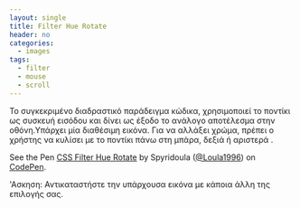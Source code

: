 ```yaml
---
layout: single
title: Filter Hue Rotate
header: no
categories:
  - images
tags:
  - filter
  - mouse
  - scroll
---
```


Το συγκεκριμένο διαδραστικό παράδειγμα κώδικα, χρησιμοποιεί το ποντίκι ως συσκευή εισόδου και δίνει ως έξοδο το ανάλογο αποτέλεσμα στην οθόνη.Υπάρχει μία διαθέσιμη εικόνα. Για να αλλάξει χρώμα, πρέπει ο χρήστης να κυλίσει με το ποντίκι πάνω στη μπάρα, δεξιά ή αριστερά .

<p data-height="350" data-theme-id="17517" data-slug-hash="OyJzZq" data-default-tab="result" data-user="Spyridoula" class='codepen'>See the Pen <a href='https://codepen.io/Loula1996/pen/rQzdwe'>CSS Filter Hue Rotate</a> by Spyridoula (<a href='https://codepen.io/Loula1996/'>@Loula1996</a>) on <a href='http://codepen.io'>CodePen</a>.</p>
<script async src="//assets.codepen.io/assets/embed/ei.js"></script>

'Ασκηση: Αντικαταστήστε την υπάρχουσα εικόνα με κάποια άλλη της επιλογής σας.
